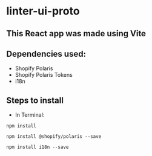 # linter-ui-proto

## This React app was made using Vite

## Dependencies used:
* Shopify Polaris
* Shopify Polaris Tokens
* i18n

## Steps to install

* In Terminal:
```
npm install 
```
```
npm install @shopify/polaris --save
```
```
npm install i18n --save
```

   